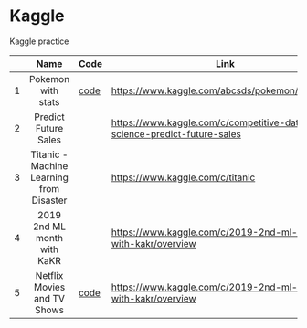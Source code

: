 # Kaggle
Kaggle practice


|   |    Name    | Code  |                     Link                    |
|---|:----------:|------|-------------------------------------------|
| 1 | Pokemon with stats | [code](Pokemon%20with%20stats/)     | https://www.kaggle.com/abcsds/pokemon/version/2|
| 2 | Predict Future Sales  |   |  https://www.kaggle.com/c/competitive-data-science-predict-future-sales |
| 3 | Titanic - Machine Learning from Disaster|               | https://www.kaggle.com/c/titanic   |
| 4 | 2019 2nd ML month with KaKR|               | https://www.kaggle.com/c/2019-2nd-ml-month-with-kakr/overview   |
| 5 | Netflix Movies and TV Shows| [code](Netflix%20Movies%20and%20TV%20Shows)              | https://www.kaggle.com/c/2019-2nd-ml-month-with-kakr/overview   |


<!--stackedit_data:
eyJoaXN0b3J5IjpbMTg5MDQ5MTYxOF19
-->